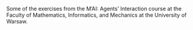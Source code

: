 Some of the exercises from the M’AI: Agents’ Interaction course at the Faculty of Mathematics, Informatics, and Mechanics at the University of Warsaw.
